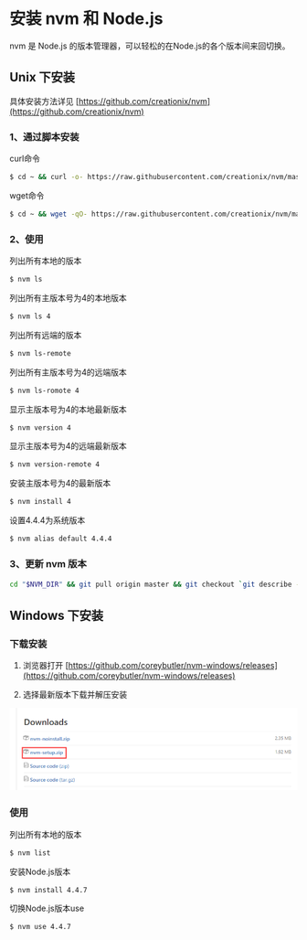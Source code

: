 # 安装 nvm 和 Node.js

nvm 是 Node.js 的版本管理器，可以轻松的在Node.js的各个版本间来回切换。

## Unix 下安装

具体安装方法详见 [https://github.com/creationix/nvm](https://github.com/creationix/nvm)

### 1、通过脚本安装

curl命令
```bash
$ cd ~ && curl -o- https://raw.githubusercontent.com/creationix/nvm/master/install.sh | bash
```
wget命令
```bash
$ cd ~ && wget -qO- https://raw.githubusercontent.com/creationix/nvm/master/install.sh | bash
```

### 2、使用

列出所有本地的版本
```bash
$ nvm ls
```

列出所有主版本号为4的本地版本
```bash
$ nvm ls 4
```

列出所有远端的版本
```bash
$ nvm ls-remote
```

列出所有主版本号为4的远端版本
```bash
$ nvm ls-romote 4
```

显示主版本号为4的本地最新版本
```bash
$ nvm version 4
```

显示主版本号为4的远端最新版本
```bash
$ nvm version-remote 4
```

安装主版本号为4的最新版本
```bash
$ nvm install 4
```

设置4.4.4为系统版本
```bash
$ nvm alias default 4.4.4
```

### 3、更新 nvm 版本

```bash
cd "$NVM_DIR" && git pull origin master && git checkout `git describe --abbrev=0 --tags`
```

## Windows 下安装

### 下载安装

1. 浏览器打开 [https://github.com/coreybutler/nvm-windows/releases](https://github.com/coreybutler/nvm-windows/releases)

2. 选择最新版本下载并解压安装

![nvm-windows download](./img/windows-nvm-setup-download.png)

### 使用

列出所有本地的版本
```bash
$ nvm list
```

安装Node.js版本
```bash
$ nvm install 4.4.7
```

切换Node.js版本use
```bash
$ nvm use 4.4.7
```